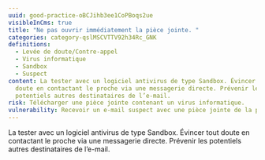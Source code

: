 ```yaml
---
uuid: good-practice-oBCJihb3ee1CoPBoqs2ue
visibleInCms: true
title: "Ne pas ouvrir immédiatement la pièce jointe. "
categories: category-qslMSCVTTV92h34Rc_GNK
definitions:
  - Levée de doute/Contre-appel
  - Virus informatique
  - Sandbox
  - Suspect
content: La tester avec un logiciel antivirus de type Sandbox. Évincer tout
  doute en contactant le proche via une messagerie directe. Prévenir les
  potentiels autres destinataires de l’e-mail.
risk: Télécharger une pièce jointe contenant un virus informatique.
vulnerability: Recevoir un e-mail suspect avec une pièce jointe de la part d’un proche.
---
```

<!--StartFragment-->

La tester avec un logiciel antivirus de type Sandbox. Évincer tout doute en contactant le proche via une messagerie directe. Prévenir les potentiels autres destinataires de l’e-mail.

<!--EndFragment-->